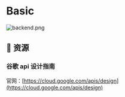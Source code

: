 # Basic

![backend.png](https://static.yoouu.cn/imgs/doc/back-end/backend.png)

## 📌 资源

### 谷歌 api 设计指南

官网：[https://cloud.google.com/apis/design](https://cloud.google.com/apis/design)
